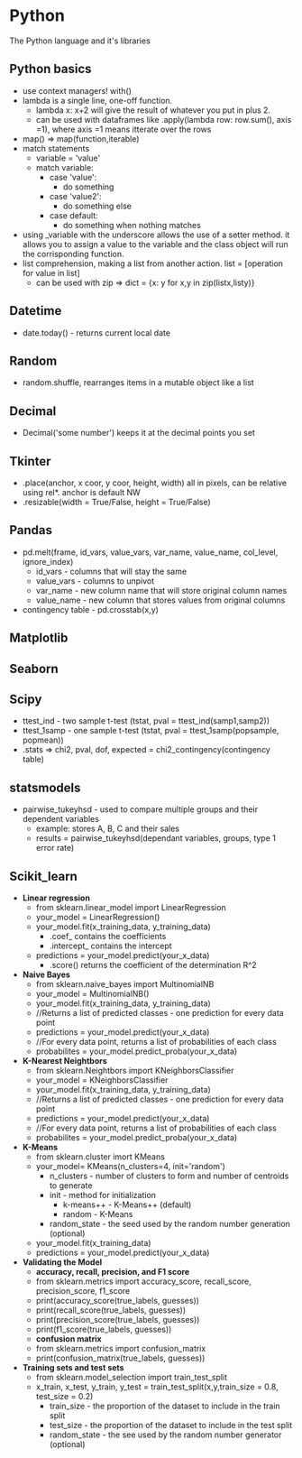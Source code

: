 # Python
 The Python language and it's libraries
 
## Python basics
 - use context managers! with()
 - lambda is a single line, one-off function. 
   - lambda x: x+2 will give the result of whatever you put in plus 2.
   - can be used with dataframes like .apply(lambda row: row.sum(), axis =1), where axis =1 means itterate over the rows
 - map() => map(function,iterable)
 - match statements
   - variable = 'value'
   - match variable:
     - case 'value':
       - do something
     - case 'value2':
       - do something else
     - case default:
       - do something when nothing matches
 - using _variable with the underscore allows the use of a setter method. it allows you to assign a value to the variable and the class object will run the corrisponding function.
 - list comprehension, making a list from another action. list = [operation for value in list]
   - can be used with zip => dict = {x: y for x,y in zip(listx,listy)}
## Datetime
 - date.today() - returns current local date

## Random
 - random.shuffle, rearranges items in a mutable object like a list

## Decimal
 - Decimal('some number') keeps it at the decimal points you set

## Tkinter
 - .place(anchor, x coor, y coor, height, width) all in pixels, can be relative using rel*. anchor is default NW
 - .resizable(width = True/False, height = True/False)

## Pandas
 - pd.melt(frame, id_vars, value_vars, var_name, value_name, col_level, ignore_index) 
   - id_vars - columns that will stay the same
   - value_vars - columns to unpivot
   - var_name - new column name that will store original column names
   - value_name - new column that stores values from original columns
 - contingency table - pd.crosstab(x,y)
  

## Matplotlib


## Seaborn

## Scipy
 - ttest_ind - two sample t-test (tstat, pval = ttest_ind(samp1,samp2))
 - ttest_1samp - one sample t-test (tstat, pval = ttest_1samp(popsample, popmean))
 - .stats => chi2, pval, dof, expected = chi2_contingency(contingency table) 

## statsmodels
 - pairwise_tukeyhsd - used to compare multiple groups and their dependent variables
   - example: stores A, B, C and their sales
   - results = pairwise_tukeyhsd(dependant variables, groups, type 1 error rate)

## Scikit_learn
 - __Linear regression__
   - from sklearn.linear_model import LinearRegression
   - your_model = LinearRegression()
   - your_model.fit(x_training_data, y_training_data)
     - .coef_ contains the coefficients
     - .intercept_ contains the intercept
   - predictions = your_model.predict(your_x_data)
     - .score() returns the coefficient of the determination R^2
 - __Naive Bayes__
   - from sklearn.naive_bayes import MultinomialNB
   - your_model = MultinomialNB()
   - your_model.fit(x_training_data, y_training_data)
   - //Returns a list of predicted classes - one prediction for every data point
   - predictions = your_model.predict(your_x_data)
   - //For every data point, returns a list of probabilities of each class
   - probabilites = your_model.predict_proba(your_x_data)
 - __K-Nearest Neightbors__
   - from sklearn.Neightbors import KNeighborsClassifier
   - your_model = KNeighborsClassifier
   - your_model.fit(x_training_data, y_training_data)
   - //Returns a list of predicted classes - one prediction for every data point
   - predictions = your_model.predict(your_x_data)
   - //For every data point, returns a list of probabilities of each class
   - probabilites = your_model.predict_proba(your_x_data)
 - __K-Means__
   - from sklearn.cluster imort KMeans
   - your_model= KMeans(n_clusters=4, init='random')
     - n_clusters - number of clusters to form and number of centroids to generate
     - init - method for initialization
       - k-means++ - K-Means++ (default)
       - random - K-Means
     - random_state - the seed used by the random number generation (optional)
   - your_model.fit(x_training_data)
   - predictions = your_model.predict(your_x_data)
 - __Validating the Model__
   - __accuracy, recall, precision, and F1 score__
   - from sklearn.metrics import accuracy_score, recall_score, precision_score, f1_score
   - print(accuracy_score(true_labels, guesses))
   - print(recall_score(true_labels, guesses))
   - print(precision_score(true_labels, guesses))
   - print(f1_score(true_labels, guesses))
   - __confusion matrix__
   - from sklearn.metrics import confusion_matrix
   - print(confusion_matrix(true_labels, guesses))
 - __Training sets and test sets__
   - from sklearn.model_selection import train_test_split
   - x_train, x_test, y_train, y_test = train_test_split(x,y,train_size = 0.8, test_size = 0.2)
     - train_size - the proportion of the dataset to include in the train split
     - test_size - the proportion of the dataset to include in the test split
     - random_state - the see used by the random number generator (optional)